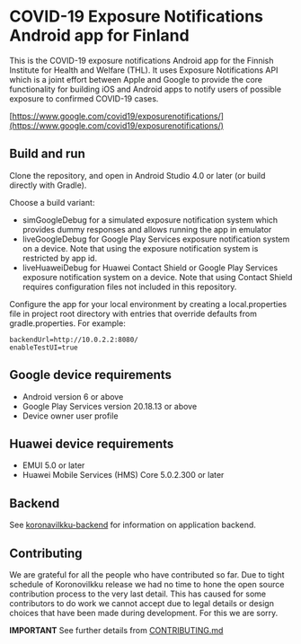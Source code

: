 # COVID-19 Exposure Notifications Android app for Finland

This is the COVID-19 exposure notifications Android app for the Finnish Institute for Health and Welfare (THL). It uses Exposure Notifications API which is a joint effort between Apple and Google to provide the core functionality for building iOS and Android apps to notify users of possible exposure to confirmed COVID-19 cases.

[https://www.google.com/covid19/exposurenotifications/](https://www.google.com/covid19/exposurenotifications/)

## Build and run
Clone the repository, and open in Android Studio 4.0 or later (or build directly with Gradle).

Choose a build variant:
* simGoogleDebug for a simulated exposure notification system which provides dummy responses and allows running the app in emulator
* liveGoogleDebug for Google Play Services exposure notification system on a device. Note that using the exposure notification system is restricted by app id.
* liveHuaweiDebug for Huawei Contact Shield or Google Play Services exposure notification system on a device. Note that using Contact Shield requires configuration files not included in this repository.

Configure the app for your local environment by creating a local.properties file in project root directory with entries that override defaults from gradle.properties. For example:

```
backendUrl=http://10.0.2.2:8080/
enableTestUI=true
```

## Google device requirements
* Android version 6 or above
* Google Play Services version 20.18.13 or above
* Device owner user profile

## Huawei device requirements
* EMUI 5.0 or later
* Huawei Mobile Services (HMS) Core 5.0.2.300 or later

## Backend
See [koronavilkku-backend](https://github.com/THLfi/koronavilkku-backend) for information on application backend.

## Contributing

We are grateful for all the people who have contributed so far. Due to tight schedule of Koronovilkku release we had no time to hone the open source contribution process to the very last detail. This has caused for some contributors to do work we cannot accept due to legal details or design choices that have been made during development. For this we are sorry.

**IMPORTANT** See further details from [CONTRIBUTING.md](CONTRIBUTING.md)
